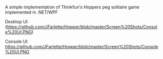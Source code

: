 A simple implementation of Thinkfun's Hoppers peg solitaire game implemented in .NET/WPF

Desktop UI:
(https://github.com/JFarlette/Hopper/blob/master/Screen%20Shots/Console%20UI.PNG)

Console UI:
https://github.com/JFarlette/Hopper/blob/master/Screen%20Shots/Console%20UI.PNG
